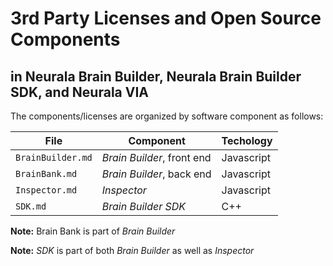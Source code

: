 # 3rd Party Licenses and Open Source Components
## in Neurala Brain Builder, Neurala Brain Builder SDK, and Neurala VIA

The components/licenses are organized by software component as follows:

File | Component | Techology
------------ | ------------- | -------------
`BrainBuilder.md` | _Brain Builder_, front end | Javascript
`BrainBank.md` | _Brain Builder_, back end | Javascript
`Inspector.md` | _Inspector_ | Javascript
`SDK.md` | _Brain Builder SDK_ | C++

**Note:** Brain Bank is part of _Brain Builder_

**Note:** _SDK_ is part of both _Brain Builder_ as well as _Inspector_
